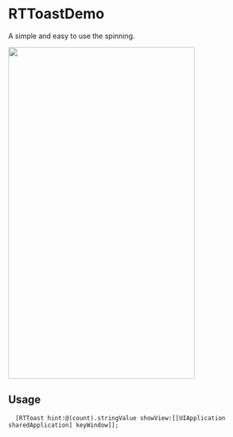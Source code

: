 # RTToastDemo
A simple and easy to use the spinning.

<img src="https://github.com/keleyundou/RTToastDemo/blob/master/ScreenShot/2017-07-22%2017_54_46.gif" width="375" height="667" />

## Usage

```objc
  [RTToast hint:@(count).stringValue showView:[[UIApplication sharedApplication] keyWindow]];
```
